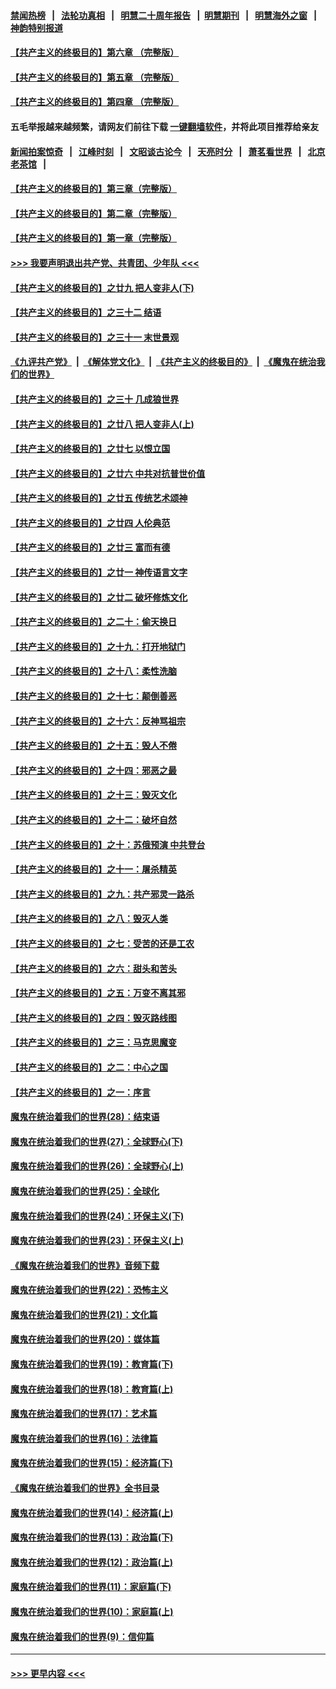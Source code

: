 #### [禁闻热榜](热点新闻.md?=0)  &nbsp;&nbsp;|&nbsp;&nbsp; [法轮功真相](https://github.com/gfw-breaker/truth/blob/master/README.md?=0) &nbsp;&nbsp;|&nbsp;&nbsp; [明慧二十周年报告](https://github.com/gfw-breaker/mh-reports/blob/master/README.md?=0) &nbsp;&nbsp;|&nbsp;&nbsp;[明慧期刊](https://github.com/gfw-breaker/mh-qikan) &nbsp;&nbsp;|&nbsp;&nbsp; [明慧海外之窗](https://github.com/gfw-breaker/mh-news/blob/master/README.md?=0) &nbsp;&nbsp;|&nbsp;&nbsp; [神韵特别报道](https://github.com/gfw-breaker/mh-news/blob/master/shenyun.md?=0)
#### [【共产主义的终极目的】第六章 （完整版）](../pages/nsc422/n11428913.md?t=03020531) 
#### [【共产主义的终极目的】第五章 （完整版）](../pages/nsc422/n11428912.md?t=03020531) 
#### [【共产主义的终极目的】第四章 （完整版）](../pages/nsc422/n11428907.md?t=03020531) 
#### 五毛举报越来越频繁，请网友们前往下载 [一键翻墙软件](https://github.com/gfw-breaker/ssr-accounts)，并将此项目推荐给亲友
#### [新闻拍案惊奇](https://github.com/gfw-breaker/banned-news/blob/master/pages/link4.md) &nbsp;&nbsp;|&nbsp;&nbsp; [江峰时刻](https://github.com/gfw-breaker/banned-news/blob/master/pages/link4.md) &nbsp;&nbsp;|&nbsp;&nbsp; [文昭谈古论今](https://github.com/gfw-breaker/banned-news/blob/master/pages/link4.md) &nbsp;&nbsp;|&nbsp;&nbsp; [天亮时分](https://github.com/gfw-breaker/banned-news/blob/master/pages/link4.md) &nbsp;&nbsp;|&nbsp;&nbsp; [萧茗看世界](https://github.com/gfw-breaker/banned-news/blob/master/pages/link4.md) &nbsp;&nbsp;|&nbsp;&nbsp; [北京老茶馆](https://github.com/gfw-breaker/banned-news/blob/master/pages/link4.md) &nbsp;&nbsp;|&nbsp;&nbsp; 
#### [【共产主义的终极目的】第三章（完整版）](../pages/nsc422/n11428848.md?t=03020531) 
#### [【共产主义的终极目的】第二章（完整版）](../pages/nsc422/n11428831.md?t=03020531) 
#### [【共产主义的终极目的】第一章（完整版）](../pages/nsc422/n11417651.md?t=03020531) 
#### [>>> 我要声明退出共产党、共青团、少年队 <<<](https://github.com/begood0513/goodnews/blob/master/quit/letter.md) 
#### [【共产主义的终极目的】之廿九 把人变非人(下)](../pages/nsc422/n11344140.md?t=03020531) 
#### [【共产主义的终极目的】之三十二 结语](../pages/nsc422/n11360535.md?t=03020531) 
#### [【共产主义的终极目的】之三十一 末世景观](../pages/nsc422/n11351129.md?t=03020531) 
#### [《九评共产党》](https://github.com/begood0513/9ping.md/blob/master/README.md) &nbsp;|&nbsp; [《解体党文化》](../../../../jtdwh.md/blob/master/README.md)  &nbsp;|&nbsp; [《共产主义的终极目的》](../../../../gczydzjmd.md/blob/master/README.md) &nbsp;|&nbsp; [《魔鬼在统治我们的世界》](../../../../mgztzwmdsj.md/blob/master/README.md) 
#### [【共产主义的终极目的】之三十 几成狼世界](../pages/nsc422/n11348280.md?t=03020531) 
#### [【共产主义的终极目的】之廿八 把人变非人(上)](../pages/nsc422/n11340492.md?t=03020531) 
#### [【共产主义的终极目的】之廿七 以恨立国](../pages/nsc422/n11336944.md?t=03020531) 
#### [【共产主义的终极目的】之廿六 中共对抗普世价值](../pages/nsc422/n11324785.md?t=03020531) 
#### [【共产主义的终极目的】之廿五 传统艺术颂神](../pages/nsc422/n11296396.md?t=03020531) 
#### [【共产主义的终极目的】之廿四 人伦典范](../pages/nsc422/n11296397.md?t=03020531) 
#### [【共产主义的终极目的】之廿三 富而有德](../pages/nsc422/n11283598.md?t=03020531) 
#### [【共产主义的终极目的】之廿一 神传语言文字](../pages/nsc422/n11263265.md?t=03020531) 
#### [【共产主义的终极目的】之廿二 破坏修炼文化](../pages/nsc422/n11245728.md?t=03020531) 
#### [【共产主义的终极目的】之二十：偷天换日](../pages/nsc422/n11238846.md?t=03020531) 
#### [【共产主义的终极目的】之十九：打开地狱门](../pages/nsc422/n11206376.md?t=03020531) 
#### [【共产主义的终极目的】之十八：柔性洗脑](../pages/nsc422/n11199994.md?t=03020531) 
#### [【共产主义的终极目的】之十七：颠倒善恶](../pages/nsc422/n11179782.md?t=03020531) 
#### [【共产主义的终极目的】之十六：反神骂祖宗](../pages/nsc422/n11166798.md?t=03020531) 
#### [【共产主义的终极目的】之十五：毁人不倦](../pages/nsc422/n11166792.md?t=03020531) 
#### [【共产主义的终极目的】之十四：邪恶之最](../pages/nsc422/n11150249.md?t=03020531) 
#### [【共产主义的终极目的】之十三：毁灭文化](../pages/nsc422/n11135227.md?t=03020531) 
#### [【共产主义的终极目的】之十二：破坏自然](../pages/nsc422/n11135214.md?t=03020531) 
#### [【共产主义的终极目的】之十：苏俄预演 中共登台](../pages/nsc422/n11118424.md?t=03020531) 
#### [【共产主义的终极目的】之十一：屠杀精英](../pages/nsc422/n11118442.md?t=03020531) 
#### [【共产主义的终极目的】之九：共产邪灵一路杀](../pages/nsc422/n11114139.md?t=03020531) 
#### [【共产主义的终极目的】之八：毁灭人类](../pages/nsc422/n11108503.md?t=03020531) 
#### [【共产主义的终极目的】之七：受苦的还是工农](../pages/nsc422/n11101809.md?t=03020531) 
#### [【共产主义的终极目的】之六：甜头和苦头](../pages/nsc422/n11096971.md?t=03020531) 
#### [【共产主义的终极目的】之五：万变不离其邪](../pages/nsc422/n11091285.md?t=03020531) 
#### [【共产主义的终极目的】之四：毁灭路线图](../pages/nsc422/n11086284.md?t=03020531) 
#### [【共产主义的终极目的】之三：马克思魔变](../pages/nsc422/n11061941.md?t=03020531) 
#### [【共产主义的终极目的】之二：中心之国](../pages/nsc422/n11047728.md?t=03020531) 
#### [【共产主义的终极目的】之一：序言](../pages/nsc422/n11086077.md?t=03020531) 
#### [魔鬼在统治着我们的世界(28)：结束语](../pages/nsc422/n10936246.md?t=03020531) 
#### [魔鬼在统治着我们的世界(27)：全球野心(下)](../pages/nsc422/n10928319.md?t=03020531) 
#### [魔鬼在统治着我们的世界(26)：全球野心(上)](../pages/nsc422/n10900318.md?t=03020531) 
#### [魔鬼在统治着我们的世界(25)：全球化](../pages/nsc422/n10788205.md?t=03020531) 
#### [魔鬼在统治着我们的世界(24)：环保主义(下)](../pages/nsc422/n10695307.md?t=03020531) 
#### [魔鬼在统治着我们的世界(23)：环保主义(上)](../pages/nsc422/n10688613.md?t=03020531) 
#### [《魔鬼在统治着我们的世界》音频下载](../pages/nsc422/n10635553.md?t=03020531) 
#### [魔鬼在统治着我们的世界(22)：恐怖主义](../pages/nsc422/n10614727.md?t=03020531) 
#### [魔鬼在统治着我们的世界(21)：文化篇](../pages/nsc422/n10597706.md?t=03020531) 
#### [魔鬼在统治着我们的世界(20)：媒体篇](../pages/nsc422/n10586579.md?t=03020531) 
#### [魔鬼在统治着我们的世界(19)：教育篇(下)](../pages/nsc422/n10564808.md?t=03020531) 
#### [魔鬼在统治着我们的世界(18)：教育篇(上)](../pages/nsc422/n10526970.md?t=03020531) 
#### [魔鬼在统治着我们的世界(17)：艺术篇](../pages/nsc422/n10499093.md?t=03020531) 
#### [魔鬼在统治着我们的世界(16)：法律篇](../pages/nsc422/n10485969.md?t=03020531) 
#### [魔鬼在统治着我们的世界(15)：经济篇(下)](../pages/nsc422/n10469975.md?t=03020531) 
#### [《魔鬼在统治着我们的世界》全书目录](../pages/nsc422/n10464261.md?t=03020531) 
#### [魔鬼在统治着我们的世界(14)：经济篇(上)](../pages/nsc422/n10457370.md?t=03020531) 
#### [魔鬼在统治着我们的世界(13)：政治篇(下)](../pages/nsc422/n10448270.md?t=03020531) 
#### [魔鬼在统治着我们的世界(12)：政治篇(上)](../pages/nsc422/n10444576.md?t=03020531) 
#### [魔鬼在统治着我们的世界(11)：家庭篇(下)](../pages/nsc422/n10440961.md?t=03020531) 
#### [魔鬼在统治着我们的世界(10)：家庭篇(上)](../pages/nsc422/n10435448.md?t=03020531) 
#### [魔鬼在统治着我们的世界(9)：信仰篇](../pages/nsc422/n10432159.md?t=03020531) 

----
#### [ >>> 更早内容 <<< ](../indexes/nsc422-earlier.md)
